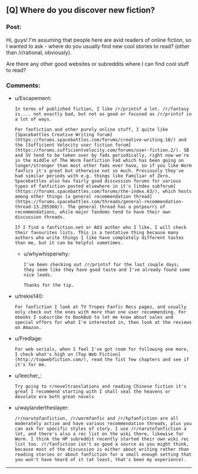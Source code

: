 ## [Q] Where do you discover new fiction?

### Post:

Hi, guys! I'm assuming that people here are avid readers of online fiction, so I wanted to ask - where do you usually find new cool stories to read? (other than /r/rational, obviously). 

Are there any other good websites or subreddits where I can find cool stuff to read?

### Comments:

- u/Escapement:
  ```
  In terms of published fiction, I like /r/printsf a lot. /r/fantasy is.... not exactly bad, but not as good or focused as /r/printsf in a lot of ways.

  For fanfiction and other purely online stuff, I quite like [Spacebattles Creative Writing forum](https://forums.spacebattles.com/forums/creative-writing.18/) and the [Sufficient Velocity user fiction forum](https://forums.sufficientvelocity.com/forums/user-fiction.2/). SB and SV tend to be taken over by fads periodically, right now we're in the middle of The Worm Fanfiction Fad which has been going on longer/stronger than most other fads ever have, so if you like Worm fanfics it's great but otherwise not so much. Previously they've had similar periods with e.g. things like Familiar of Zero. Spacebattles also has fairly good discussion forums for various types of fanfiction posted elsewhere in it's [index subforum](https://forums.spacebattles.com/forums/the-index.63/), which hosts among other things [a general recommendation thread](https://forums.spacebattles.com/threads/general-recommendation-thread-13.295360/). The general thread has a potpourri of recommendations, while major fandoms tend to have their own discussion threads.

  If I find a fanfiction.net or AO3 author who I like, I will check their favourites lists. This is a tentative thing because many authors who write things I like have completely different tastes than me, but it can be helpful sometimes.
  ```

  - u/whywhisperwhy:
    ```
    I've been checking out /r/printsf for the last couple days; they seem like they have good taste and I've already found some nice leads. 

    Thanks for the tip.
    ```

- u/trekie140:
  ```
  For fanfiction I look at TV Tropes Fanfic Recs pages, and usually only check out the ones with more than one user recommending. For ebooks I subscribe to BookBub to let me know about sales and special offers for what I'm interested in, then look at the reviews on Amazon.
  ```

- u/Fredlage:
  ```
  For web serials, when I feel I've got room for following one more, I check what's high on [Top Web Fiction](http://topwebfiction.com/), read the fist few chapters and see if it's for me.
  ```

- u/leecher_:
  ```
  Try going to r/noveltranslations and reading Chinese fiction it's great I recommend starting with I shall seal the heavens or desolate era both great novels
  ```

- u/waylandertheslayer:
  ```
  /r/narutofanfiction, /r/wormfanfic and /r/hpfanfiction are all moderately active and have various recommendation threads, plus you can ask for specific styles of story. I use /r/narutofanfiction a lot, and there's also a rec list on the wiki there, likewise for Worm. I think the HP subreddit recently started their own wiki rec list too. /r/fanfiction isn't as good a source as you might think, because most of the discussion is either about writing rather than reading stories or about fanfiction for a small enough setting that you won't have heard of it (at least, that's been my experience).
  ```

---

